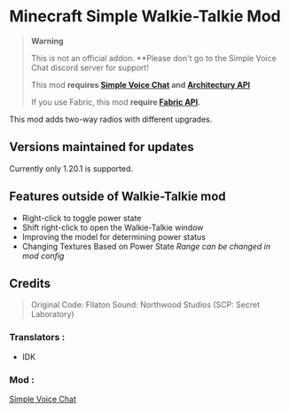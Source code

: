# Minecraft Simple Walkie-Talkie Mod

<!-- prettier-ignore-start -->
> **Warning**
>
> This is not an official addon. **Please don't go to the Simple Voice Chat discord server for support!
>
> This mod **requires [Simple Voice Chat](https://github.com/henkelmax/simple-voice-chat) and [Architectury API](https://github.com/architectury/architectury-api)**
> 
> If you use Fabric, this mod **require [Fabric API](https://github.com/FabricMC/fabric).**
<!-- prettier-ignore-end -->

This mod adds two-way radios with different upgrades.

## Versions maintained for updates
Currently only 1.20.1 is supported.

## Features outside of Walkie-Talkie mod
+ Right-click to toggle power state
+ Shift right-click to open the Walkie-Talkie window
+ Improving the model for determining power status
+ Changing Textures Based on Power State
*Range can be changed in mod config*
## Credits
> Original Code: Fllaton
> Sound: Northwood Studios (SCP: Secret Laboratory)

### Translators :
+ IDK
### Mod :
[Simple Voice Chat](https://github.com/henkelmax/simple-voice-chat)
